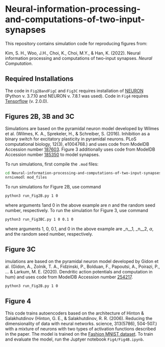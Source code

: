 # Neural-information-processing-and-computations-of-two-input-synapses
This repository contains simulation code for reproducing figures from:

Kim, S. H., Woo, J.H., Choi, K., Choi, M.Y., & Han, K. (2022).
Neural information processing and computations of two-input synapses. _Neural Computation_.

## Required Installations

The code in ```Fig2BandFigC``` and ```Fig3C``` requires installation of [NEURON](https://neuron.yale.edu/neuron/download) (Python v. 3.7.10 and NEURON v. 7.8.1 was used). Code in ```Fig4``` requires [Tensorflow](https://www.tensorflow.org/install) (v. 2.0.0).

## Figures 2B, 3B and 3C

Simulations are based on the pyramidal neuron model developed by Wilmes et al. (Wilmes, K. A., Sprekeler, H., & Schreiber, S. (2016). Inhibition as a binary switch for excitatory plasticity in pyramidal neurons. PLoS computational biology, 12(3), e1004768.) and uses code from ModelDB Accession number [187603](https://senselab.med.yale.edu/ModelDB/ShowModel?model=187603#tabs-1). Figure 3 additionally uses code from ModelDB Accession number [185350](https://senselab.med.yale.edu/ModelDB/showmodel.cshtml?model=185350#tabs-1) to model synapses.

To run simulations, first compile the ```.mod``` files:

```bash
cd Neural-information-processing-and-computations-of-two-input-synapses/Fig2BandFigC
nrnivmodl mod_files
```

To run simulations for Figure 2B, use command

```bash
python3 run_Fig2B.py 1 0
```

where arguments 1and 0 in the above example are _n_ and the random seed number, respectively.
To run the simulation for Figure 3, use command

```bash
python3 run_Fig3BC.py 1 0 0.1 0
```

where arguments 1, 0, 0.1, and 0 in the above example are _n__1, _n__2, _α_, and the random seed number, respectively.

## Figure 3C

imulations are based on the pyramidal neuron model developed by Gidon et al. (Gidon, A., Zolnik, T. A., Fidzinski, P., Bolduan, F., Papoutsi, A., Poirazi, P., ... & Larkum, M. E. (2020). Dendritic action potentials and computation in hum) and uses code from ModelDB Accession number [254217](https://senselab.med.yale.edu/ModelDB/ShowModel?model=254217#tabs-1).

```bash
python3 run_Fig2B.py 1 0
```

## Figure 4

This code trains autoencoders based on the architecture of Hinton & Salakhutdinov (Hinton, G. E., & Salakhutdinov, R. R. (2006). Reducing the dimensionality of data with neural networks. science, 313(5786), 504-507.) with a mixture of neurons with two types of activation functions described in the paper. The model is trained on the [Fashion MNIST dataset](https://github.com/zalandoresearch/fashion-mnist). To train and evaluate the model, run the Juptyer notebook ```Fig4/Fig4B.ipynb```.
